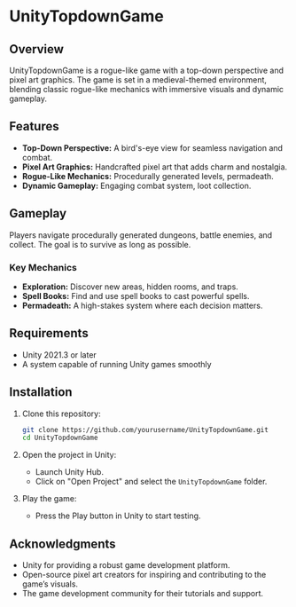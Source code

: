 # UnityTopdownGame

## Overview
UnityTopdownGame is a rogue-like game with a top-down perspective and pixel art graphics. The game is set in a medieval-themed environment, blending classic rogue-like mechanics with immersive visuals and dynamic gameplay.

## Features
- **Top-Down Perspective:** A bird's-eye view for seamless navigation and combat.
- **Pixel Art Graphics:** Handcrafted pixel art that adds charm and nostalgia.
- **Rogue-Like Mechanics:** Procedurally generated levels, permadeath.
- **Dynamic Gameplay:** Engaging combat system, loot collection.

## Gameplay
Players navigate procedurally generated dungeons, battle enemies, and collect. The goal is to survive as long as possible.

### Key Mechanics
- **Exploration:** Discover new areas, hidden rooms, and traps.
- **Spell Books:**  Find and use spell books to cast powerful spells.
- **Permadeath:** A high-stakes system where each decision matters.

## Requirements
- Unity 2021.3 or later
- A system capable of running Unity games smoothly

## Installation
1. Clone this repository:
   ```bash
   git clone https://github.com/yourusername/UnityTopdownGame.git
   cd UnityTopdownGame
   ```

2. Open the project in Unity:
   - Launch Unity Hub.
   - Click on "Open Project" and select the `UnityTopdownGame` folder.

3. Play the game:
   - Press the Play button in Unity to start testing.

## Acknowledgments
- Unity for providing a robust game development platform.
- Open-source pixel art creators for inspiring and contributing to the game’s visuals.
- The game development community for their tutorials and support.

